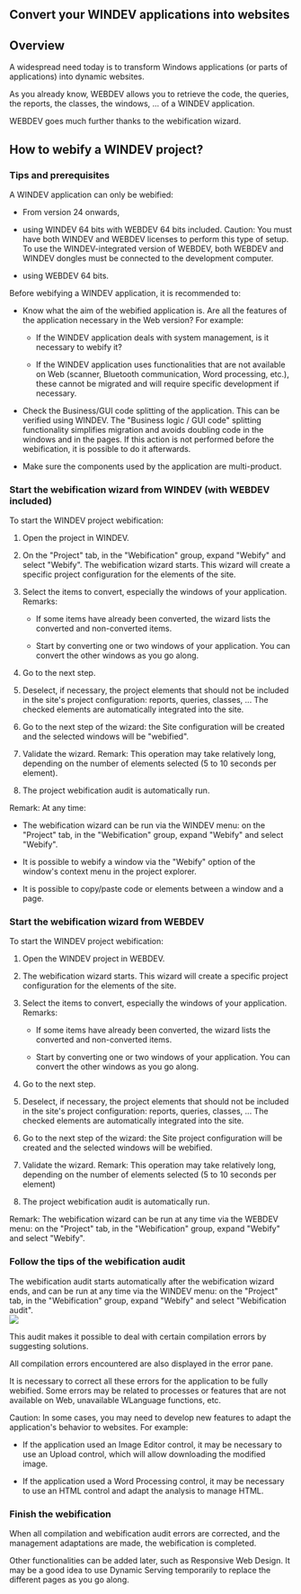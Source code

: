 


## Convert your WINDEV applications into websites
			



<a name="NOTE1"></a>
<a name="NOTE1_1"></a>


## Overview
<a name="overview_ELTTEXTE000215"></a>
A widespread need today is to transform Windows applications (or parts of applications) into dynamic websites.

As you already know, WEBDEV allows you to retrieve the code, the queries, the reports, the classes, the windows, ... of a WINDEV application. 

WEBDEV goes much further thanks to the webification wizard.  

<a name="NOTE2"></a>
<a name="NOTE2_1"></a>


## How to webify a WINDEV project?
<a name="how_webify_windev_project_ELTTEXTE000239"></a>


### Tips and prerequisites
<a name="tips_and_prerequisites_ELTPARAGRAPHE000022"></a>

A WINDEV application can only be webified: 

- From version 24 onwards,

- using WINDEV 64 bits with WEBDEV 64 bits included. 
	Caution: You must have both WINDEV and WEBDEV licenses to perform this type of setup. To use the WINDEV-integrated version of WEBDEV, both WEBDEV and WINDEV dongles must be connected to the development computer.

- using WEBDEV 64 bits. 




Before webifying a WINDEV application, it is recommended to: 

- Know what the aim of the webified application is. Are all the features of the application necessary in the Web version? 
	For example: 

	- If the WINDEV application deals with system management, is it necessary to webify it?

	- If the WINDEV application uses functionalities that are not available on Web (scanner, Bluetooth communication, Word processing, etc.), these cannot be migrated and will require specific development if necessary. 




- Check the Business/GUI code splitting of the application. This can be verified using WINDEV. 
	The "Business logic / GUI code" splitting functionality simplifies migration and avoids doubling code in the windows and in the pages. 
	If this action is not performed before the webification, it is possible to do it afterwards. 

- Make sure the components used by the application are multi-product. 





### Start the webification wizard from WINDEV (with WEBDEV included)
<a name="start_the_webification_wizard_from_windev_with_webdev_included_ELTPARAGRAPHE000048"></a>

To start the WINDEV project webification: 

1. Open the project in WINDEV. 

2. On the "Project" tab, in the "Webification" group, expand "Webify" and select "Webify". The webification wizard starts. This wizard will create a specific project configuration for the elements of the site. 

3. Select the items to convert, especially the windows of your application. 
	Remarks: 

	- If some items have already been converted, the wizard lists the converted and non-converted items. 

	- Start by converting one or two windows of your application. You can convert the other windows as you go along. 




4. Go to the next step. 

5. Deselect, if necessary, the project elements that should not be included in the site's project configuration: reports, queries, classes, ... The checked elements are automatically integrated into the site. 

6. Go to the next step of the wizard: the Site configuration will be created and the selected windows will be "webified". 

7. Validate the wizard. 
	 Remark: This operation may take relatively long, depending on the number of elements selected (5 to 10 seconds per element). 

8. The project webification audit is automatically run. 




Remark: At any time: 

- The webification wizard can be run via the WINDEV menu: on the "Project" tab, in the "Webification" group, expand "Webify" and select "Webify".

- It is possible to webify a window via the "Webify" option of the window's context menu in the project explorer. 

- It is possible to copy/paste code or elements between a window and a page. 





### Start the webification wizard from WEBDEV
<a name="start_the_webification_wizard_from_webdev_ELTPARAGRAPHE000099"></a>

To start the WINDEV project webification: 

1. Open the WINDEV project in WEBDEV. 

2. The webification wizard starts. This wizard will create a specific project configuration for the elements of the site. 

3. Select the items to convert, especially the windows of your application. 
	Remarks: 

	- If some items have already been converted, the wizard lists the converted and non-converted items. 

	- Start by converting one or two windows of your application. You can convert the other windows as you go along. 




4. Go to the next step. 

5. Deselect, if necessary, the project elements that should not be included in the site's project configuration: reports, queries, classes, ... The checked elements are automatically integrated into the site. 

6. Go to the next step of the wizard: the Site project configuration will be created and the selected windows will be webified. 

7. Validate the wizard. 
	 Remark: This operation may take relatively long, depending on the number of elements selected (5 to 10 seconds per element)

8. The project webification audit is automatically run. 




Remark: The webification wizard can be run at any time via the WEBDEV menu: on the "Project" tab, in the "Webification" group, expand "Webify" and select "Webify".


### Follow the tips of the webification audit
<a name="follow_the_tips_the_webification_audit_ELTPARAGRAPHE000134"></a>

The webification audit starts automatically after the webification wizard ends, and can be run at any time via the WINDEV menu: on the "Project" tab, in the "Webification" group, expand "Webify" and select "Webification audit".
<br>![](https://doc.pcsoft.fr/en-US/images/image.awp?langid=3&name=Webisation%20-%20HC%20N%B0001.gif&type=thumb)


This audit makes it possible to deal with certain compilation errors by suggesting solutions. 

All compilation errors encountered are also displayed in the error pane. 

It is necessary to correct all these errors for the application to be fully webified. Some errors may be related to processes or features that are not available on Web, unavailable WLanguage functions, etc.

Caution: In some cases, you may need to develop new features to adapt the application's behavior to websites. For example: 

- If the application used an Image Editor control, it may be necessary to use an Upload control, which will allow downloading the modified image. 

- If the application used a Word Processing control, it may be necessary to use an HTML control and adapt the analysis to manage HTML. 





### Finish the webification
<a name="finish_the_webification_ELTPARAGRAPHE000164"></a>

When all compilation and webification audit errors are corrected, and the management adaptations are made, the webification is completed. 

Other functionalities can be added later, such as Responsive Web Design. It may be a good idea to use Dynamic Serving temporarily to replace the different pages as you go along.


